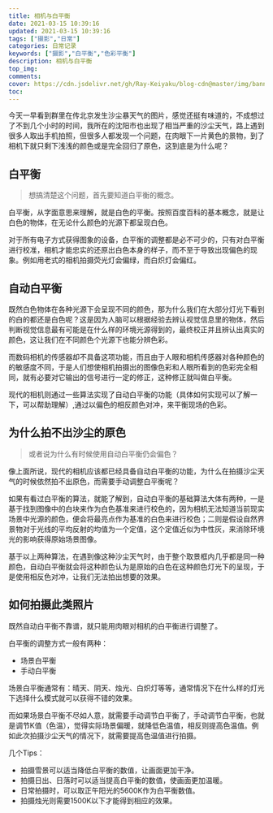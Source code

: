 ```yaml
---
title: 相机与白平衡
date: 2021-03-15 10:39:16
updated: 2021-03-15 10:39:16
tags: ["摄影","日常"]
categories: 日常记录
keywords: ["摄影","白平衡","色彩平衡"]
description: 相机与白平衡
top_img:
comments:
cover: https://cdn.jsdelivr.net/gh/Ray-Keiyaku/blog-cdn@master/img/banner/Art-CameraAndWhiteBalance.webp
toc:
---
```


今天一早看到群里在传北京发生沙尘暴天气的图片，感觉还挺有味道的，不成想过了不到几个小时的时间，我所在的沈阳市也出现了相当严重的沙尘天气，路上遇到很多人取出手机拍照，但很多人都发现一个问题，在肉眼下一片黄色的景物，到了相机下就只剩下浅浅的颜色或是完全回归了原色，这到底是为什么呢？

## 白平衡

> 想搞清楚这个问题，首先要知道白平衡的概念。

白平衡，从字面意思来理解，就是白色的平衡。按照百度百科的基本概念，就是让白色的物体，在无论什么颜色的光源下都呈现白色。

对于所有电子方式获得图象的设备，白平衡的调整都是必不可少的，只有对白平衡进行校准，相机才能忠实的还原出白色本身的样子，而不至于导致出现偏色的现象。例如用老式的相机拍摄荧光灯会偏绿，而白炽灯会偏红。

## 自动白平衡

既然白色物体在各种光源下会呈现不同的颜色，那为什么我们在大部分灯光下看到的白的都还是白色呢？这是因为人脑可以根据经验去辨认视觉信息里的物体，然后判断视觉信息最有可能是在什么样的环境光源得到的，最终校正并且辨认出真实的颜色，这让我们在不同颜色个光源下也能分辨色彩。

而数码相机的传感器却不具备这项功能，而且由于人眼和相机传感器对各种颜色的的敏感度不同，于是人们想使相机拍摄出的图像色彩和人眼所看到的色彩完全相同，就有必要对它输出的信号进行一定的修正，这种修正就叫做白平衡。

现代的相机则通过一些算法实现了自动白平衡的功能（具体如何实现可以了解一下，可以帮助理解）,通过以偏色的相反颜色对冲，来平衡现场的色彩。

## 为什么拍不出沙尘的原色

> 或者说为什么有时候使用自动白平衡仍会偏色？

像上面所说，现代的相机应该都已经具备自动白平衡的功能，为什么在拍摄沙尘天气的时候依然拍不出原色，而需要手动调整白平衡呢？

如果有看过白平衡的算法，就能了解到，自动白平衡的基础算法大体有两种，一是基于找到图像中的白块来作为白色基准来进行校色的，因为相机无法知道当前现实场景中光源的颜色，便会将最亮点作为基准的白色来进行校色；二则是假设自然界景物对于光线的平均反射的均值为一个定值，这个定值近似为中性灰，来消除环境光的影响获得原始场景图像。

基于以上两种算法，在遇到像这种沙尘天气时，由于整个取景框内几乎都是同一种颜色，自动白平衡就会将这种颜色认为是原始的白色在这种颜色灯光下的呈现，于是使用相反色对冲，让我们无法拍出想要的效果。

## 如何拍摄此类照片

既然自动白平衡不靠谱，就只能用肉眼对相机的白平衡进行调整了。

白平衡的调整方式一般有两种：

+ 场景白平衡
+ 手动白平衡

场景白平衡通常有：晴天、阴天、烛光、白炽灯等等，通常情况下在什么样的灯光下选择什么模式就可以获得不错的效果。

而如果场景白平衡不尽如人意，就需要手动调节白平衡了，手动调节白平衡，也就是调节K值（色温），觉得实际场景偏暖，就降低色温值，相反则提高色温值。例如此次拍摄沙尘天气的情况下，就需要提高色温值进行拍摄。

几个Tips：

+ 拍摄雪景可以适当降低白平衡的数值，让画面更加干净。
+ 拍摄日出、日落时可以适当提高白平衡的数值，使画面更加温暖。
+ 日常拍摄时，可以取正午阳光的5600K作为白平衡数值。
+ 拍摄烛光则需要1500K以下才能得到相应的效果。

